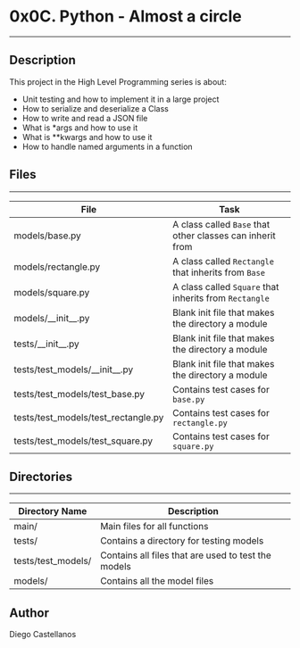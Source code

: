 # 0x0C. Python - Almost a circle
---
## Description

This project in the High Level Programming series is about:
* Unit testing and how to implement it in a large project
* How to serialize and deserialize a Class
* How to write and read a JSON file
* What is *args and how to use it
* What is **kwargs and how to use it
* How to handle named arguments in a function

## Files
---
File|Task
---|---
models/base.py | A class called `Base` that other classes can inherit from
models/rectangle.py | A class called `Rectangle` that inherits from `Base`
models/square.py | A class called `Square` that inherits from `Rectangle`
models/\_\_init\_\_.py | Blank init file that makes the directory a module
tests/\_\_init\_\_.py | Blank init file that makes the directory a module
tests/test_models/\_\_init\_\_.py | Blank init file that makes the directory a module
tests/test_models/test_base.py | Contains test cases for `base.py`
tests/test_models/test_rectangle.py | Contains test cases for `rectangle.py`
tests/test_models/test_square.py | Contains test cases for `square.py`


## Directories
---
Directory Name | Description
---|---
main/ | Main files for all functions
tests/ | Contains a directory for testing models
tests/test_models/ | Contains all files that are used to test the models
models/ | Contains all the model files


## Author
Diego Castellanos
